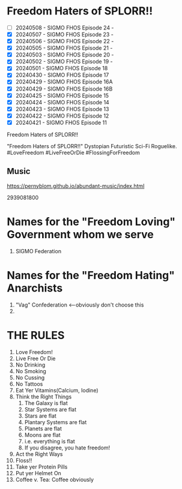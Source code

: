 # Freedom Haters of SPLORR!!

  - [ ] 20240508 - SIGMO FHOS Episode 24 - 
  - [x] 20240507 - SIGMO FHOS Episode 23 - 
  - [x] 20240506 - SIGMO FHOS Episode 22 - 
  - [x] 20240505 - SIGMO FHOS Episode 21 - 
  - [x] 20240503 - SIGMO FHOS Episode 20 - 
  - [x] 20240502 - SIGMO FHOS Episode 19 - 
  - [x] 20240501 - SIGMO FHOS Episode 18
  - [x] 20240430 - SIGMO FHOS Episode 17
  - [x] 20240429 - SIGMO FHOS Episode 16A
  - [x] 20240429 - SIGMO FHOS Episode 16B
  - [x] 20240425 - SIGMO FHOS Episode 15
  - [x] 20240424 - SIGMO FHOS Episode 14
  - [x] 20240423 - SIGMO FHOS Episode 13
  - [x] 20240422 - SIGMO FHOS Episode 12
  - [x] 20240421 - SIGMO FHOS Episode 11

Freedom Haters of SPLORR!!

"Freedom Haters of SPLORR!!" Dystopian Futuristic Sci-Fi Roguelike. #LoveFreedom #LiveFreeOrDie #FlossingForFreedom

## Music
https://pernyblom.github.io/abundant-music/index.html

2939081800

# Names for the "Freedom Loving" Government whom we serve

1. SIGMO Federation

# Names for the "Freedom Hating" Anarchists

1. "Vag" Confederation <--obviously don't choose this
1. 

# THE RULES

1. Love Freedom!
1. Live Free Or Die
1. No Drinking
1. No Smoking
1. No Cussing
1. No Tattoos
1. Eat Yer Vitamins(Calcium, Iodine)
1. Think the Right Things
    1. The Galaxy is flat
    1. Star Systems are flat
    1. Stars are flat
    1. Plantary Systems are flat
    1. Planets are flat
    1. Moons are flat
    1. i.e. everything is flat
    1. If you disagree, you hate freedom!
1. Act the Right Ways
1. Floss!!
1. Take yer Protein Pills
1. Put yer Helmet On
1. Coffee v. Tea: Coffee obviously